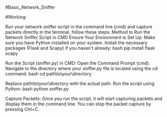 #Basic_Network_Sniffer

#Working:

Run your network sniffer script in the command line (cmd) and capture packets directly in the terminal, 
follow these steps:
Method to Run the Network Sniffer Script in CMD
Ensure Your Environment is Set Up:
Make sure you have Python installed on your system.
Install the necessary packages (Flask and Scapy) if you haven't already:
bash
pip install flask scapy


Run the Script (sniffer.py)  in CMD:
Open the Command Prompt (cmd).
Navigate to the directory where your sniffer.py file is located using the cd command:
bash
cd path\to\your\directory

Replace path\to\your\directory with the actual path.
Run the script using Python:
bash
python sniffer.py

Capture Packets:
Once you run the script, it will start capturing packets and display them in the command line.
You can stop the packet capture by pressing Ctrl+C.
